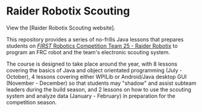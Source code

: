 # Raider Robotix Scouting

View the [Raider Robotix Scouting website].

This repository provides a series of no-frills Java lessons that prepares students on [*FIRST* Robotics Competition Team 25 - Raider Robotix](http://www.raiderrobotix.org/) to program an FRC robot and the team's electronic scouting system.

The course is designed to take place around the year, with 8 lessons covering the basics of Java and object orientated programming (July - October), 4 lessons covering either WPILib or Android/Java desktop GUI (November - December) so that students may "shadow" and assist subteam leaders during the build season, and 2 lessons on how to use the scouting system and analyze data (January - February) in preparation for the competition season.